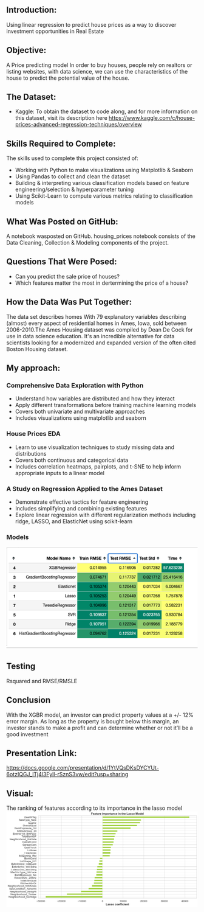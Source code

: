 
## Introduction:
Using linear regression to predict house prices as a way to discover investment opportunities in Real Estate
## Objective:
A Price predicting model
In order to buy houses, people rely on realtors or listing websites, with data science, we can use the characteristics of the house to predict the potential value of the house.
## The Dataset:
* Kaggle: To obtain the dataset to code along, and for more information on this dataset, visit its description here https://www.kaggle.com/c/house-prices-advanced-regression-techniques/overview

## Skills Required to Complete:
The skills used to complete this project consisted of:
* Working with Python to make visualizations using Matplotlib & Seaborn
* Using Pandas to collect and clean the dataset
* Building & interpreting various classification models based on feature engineering/selection & hyperparameter tuning
* Using Scikit-Learn to compute various metrics relating to classification models
## What Was Posted on GitHub:
A notebook wasposted on GitHub. housing_prices notebook consists of the Data Cleaning, Collection & Modeling components of the project.
## Questions That Were Posed:
* Can you predict the sale price of houses?
* Which features matter the most in dertermining the price of a house?

## How the Data Was Put Together:
The data set describes homes With 79 explanatory variables describing (almost) every aspect of residential homes in Ames, Iowa, sold between 2006-2010.The Ames Housing dataset was compiled by Dean De Cock for use in data science education. It's an incredible alternative for data scientists looking for a modernized and expanded version of the often cited Boston Housing dataset. 


## My approach:
### Comprehensive Data Exploration with Python
* Understand how variables are distributed and how they interact
* Apply different transformations before training machine learning models
* Covers both univariate and multivariate approaches
* Includes visualizations using matplotlib and seaborn
### House Prices EDA
* Learn to use visualization techniques to study missing data and distributions
* Covers both continuous and categorical data
* Includes correlation heatmaps, pairplots, and t-SNE to help inform appropriate inputs to a linear model
### A Study on Regression Applied to the Ames Dataset
* Demonstrate effective tactics for feature engineering
* Includes simplifying and combining existing features
* Explore linear regression with different regularization methods including ridge, LASSO, and ElasticNet using scikit-learn
### Models
![Image](results.png)


## Testing
Rsquared and RMSE/RMSLE
## Conclusion
With the XGBR model, an investor can  predict property values at a +/- 12% error margin. As long as the property is  bought below this margin, an investor stands to make a profit and can determine whether or not it’ll be a good investment

## Presentation Link:
https://docs.google.com/presentation/d/1YtVQsDKsDYCYUt-6otzIQGJ_lTj4l3Fyll-rSznS3vw/edit?usp=sharing

## Visual:
The ranking of features according to its importance  in the lasso model
![Image](feat_impotance.png)
